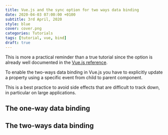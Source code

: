 ```yaml
---
title: Vue.js and the sync option for two ways data binding
date: 2020-04-03 07:00:00 +0100
subtitle: 3rd April, 2020
style: blue
cover: cover.png
categories: Tutorials
tags: [tutorial, vue, bind]
draft: true
---
```


This is more a practical reminder than a true tutorial since the option is already well documented in the [Vue.js reference](https://vuejs.org/v2/guide/components-custom-events.html#sync-Modifier).

To enable the two-ways data binding in Vue.js you have to explicitly update a property using a specific event from child to parent component.

This is a best practice to avoid side effects that are difficult to track down, in particular on large applications.

## The one-way data binding



## The two-ways data binding

